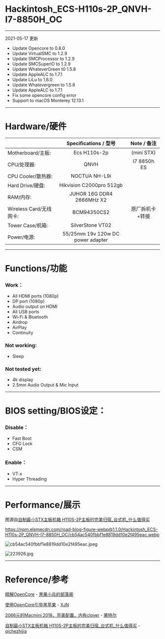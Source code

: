 # Hackintosh_ECS-H110s-2P_QNVH-I7-8850H_OC

---

2021-05-17 更新

- Update Opencore to 0.8.0  
- Update VirtualSMC to 1.2.9
- Update SMCProcessor to 1.2.9
- Update SMCSuperIO to 1.2.9
- Update WhateverGreen t0 1.5.8
- Update AppleALC to 1.7.1
- Update LiLu to 1.6.0    
- Update Whatevergreen to 1.5.8     
- Update AppleALC to 1.7.1  
- Fix some opencore config error
- Support to macOS Monterey 12.13.1

---

# Hardware/硬件

|                     | Specifications / 型号               | Note / 备注   |
| ------------------- |:---------------------------------:|:-----------:|
| Motherboard/主板:     | Ecs H110s-2p                      | (mini STX)  |
| CPU/处理器:            | QNVH                              | I7 8850h ES |
| CPU Cooler/散热器:     | NOCTUA NH-L9i                     |             |
| Hard Drive/硬盘:      | Hikvision C2000pro 512gb          |             |
| RAM/内存:             | JUHOR 16G DDR4 2666MHz X2         |             |
| Wireless Card/无线网卡: | BCM94350CS2                    	| 原厂拆机卡+转接    |
| Tower Case/机箱:      | SilverStone VT02                  |             |
| Power/电源:           | 55/25mm 19v 120w DC power adapter |             |

---

# Functions/功能

### Work：

- All HDMI ports (1080p)  
- DP port (1080p)  
- Audio output on HDMI  
- All USB ports  
- Wi-Fi & Bluetooth  
- Airdrop  
- AirPlay  
- Continuity  

### Not working:

- Sleep  

### Not tested yet:

- 4k display  
- 2.5mm Audio Output & Mic Input

---

# BIOS setting/BIOS设定：

### Disable：

- Fast Boot  
- CFG Lock   
- CSM   

### Enable：

- VT-x  
- Hyper Threading  

---

# Performance/展示

图源自[自制最小STX主板机箱 H110S-2P主板的完美归宿_台式机_什么值得买](https://post.smzdm.com/p/a3g7rlzn/)

https://npm.elemecdn.com/road-blog-figure-webp@1.1.0/Hackintosh_ECS-H110s-2P_QNVH-I7-8850H_OC/cb54ac540fbbf1e8819dd10e2f495eac.webp

![cb54ac540fbbf1e8819dd10e2f495eac.jpeg](https://npm.elemecdn.com/road-blog-figure-webp@1.1.0/Hackintosh_ECS-H110s-2P_QNVH-I7-8850H_OC/cb54ac540fbbf1e8819dd10e2f495eac.webp)

![223926.jpg](https://npm.elemecdn.com/road-blog-figure-webp@1.1.0/Hackintosh_ECS-H110s-2P_QNVH-I7-8850H_OC/223926.webp)



---

# Reference/参考

[精解OpenCore](https://blog.daliansky.net/OpenCore-BootLoader.html) - [黑果小兵的部落阁 ](https://blog.daliansky.net/)

[使用OpenCore引导黑苹果](https://blog.xjn819.com/?p=543) - [XJN](https://blog.xjn819.com/) 

[2066元的Macmini 2018，完美配置，内有clover](https://bbs.pcbeta.com/forum.php?mod=viewthread&tid=1821138) - [果特尔](https://i.pcbeta.com/space-uid-2873645.html)

[自制最小STX主板机箱 H110S-2P主板的完美归宿_台式机_什么值得买](https://post.smzdm.com/p/a3g7rlzn/) - [qichezhijia](https://zhiyou.smzdm.com/member/3401236017/)
